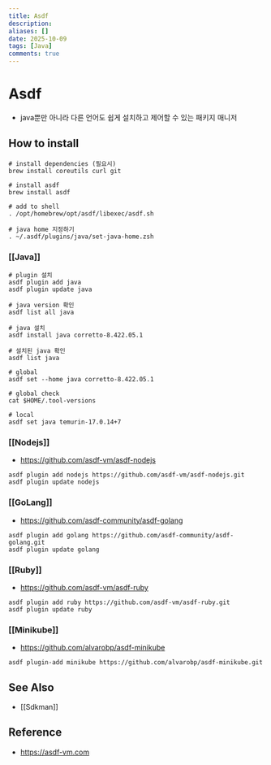 ```yaml
---
title: Asdf
description:
aliases: []
date: 2025-10-09
tags: [Java]
comments: true
---
```

# Asdf
- java뿐만 아니라 다른 언어도 쉽게 설치하고 제어할 수 있는 패키지 매니저
  
## How to install
```
# install dependencies (필요시) 
brew install coreutils curl git 

# install asdf 
brew install asdf 

# add to shell
. /opt/homebrew/opt/asdf/libexec/asdf.sh

# java home 지정하기
. ~/.asdf/plugins/java/set-java-home.zsh
```

### [[Java]]
```
# plugin 설치
asdf plugin add java
asdf plugin update java

# java version 확인
asdf list all java

# java 설치
asdf install java corretto-8.422.05.1

# 설치된 java 확인
asdf list java

# global
asdf set --home java corretto-8.422.05.1

# global check
cat $HOME/.tool-versions

# local
asdf set java temurin-17.0.14+7
```

### [[Nodejs]]
- https://github.com/asdf-vm/asdf-nodejs
```
asdf plugin add nodejs https://github.com/asdf-vm/asdf-nodejs.git
asdf plugin update nodejs
```

### [[GoLang]]
- https://github.com/asdf-community/asdf-golang
```
asdf plugin add golang https://github.com/asdf-community/asdf-golang.git
asdf plugin update golang
```

### [[Ruby]]
- https://github.com/asdf-vm/asdf-ruby
```
asdf plugin add ruby https://github.com/asdf-vm/asdf-ruby.git
asdf plugin update ruby
```

### [[Minikube]]
- https://github.com/alvarobp/asdf-minikube
```
asdf plugin-add minikube https://github.com/alvarobp/asdf-minikube.git
```

## See Also
- [[Sdkman]]

## Reference
- https://asdf-vm.com